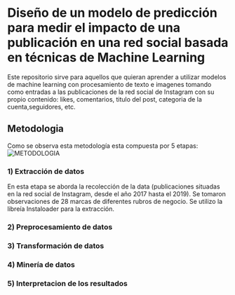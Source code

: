 # Diseño de un modelo de predicción para medir el impacto de una publicación en una red social basada en técnicas de Machine Learning
Este repositorio sirve para aquellos que quieran aprender a utilizar modelos de machine learning con procesamiento de texto e imagenes tomando como entradas a las publicaciones de la red social de Instagram con su propio contenido: likes, comentarios, titulo del post, categoria de la cuenta,seguidores, etc.
## Metodologia
Como se observa esta metodología esta compuesta por 5 etapas:
![METODOLOGIA](https://user-images.githubusercontent.com/60902706/74689257-79521700-51a8-11ea-80c3-7e1cf6a55d9d.PNG)
### 1) Extracción de datos
En esta etapa se aborda la recolección de la data (publicaciones situadas en la red social de Instagram, desde el año 2017 hasta el 2019). Se tomaron observaciones de 28 marcas de diferentes rubros de negocio. Se utilizo la libreía Instaloader para la extracción.
### 2) Preprocesamiento de datos
### 3) Transformación de datos
### 4) Minería de datos
### 5) Interpretacion de los resultados
